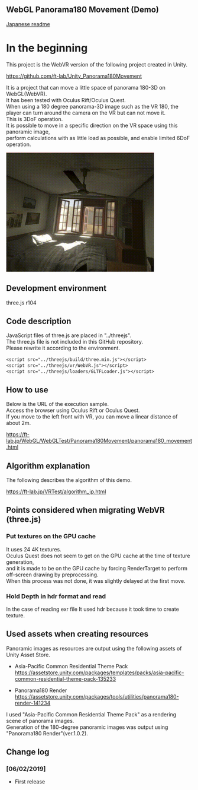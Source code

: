 ## WebGL Panorama180 Movement (Demo)

[Japanese readme](./README_jp.md)

# In the beginning

This project is the WebVR version of the following project created in Unity.    

https://github.com/ft-lab/Unity_Panorama180Movement


It is a project that can move a little space of panorama 180-3D on WebGL(WebVR).    
It has been tested with Oculus Rift/Oculus Quest.    
When using a 180 degree panorama-3D image such as the VR 180, the player can turn around the camera on the VR but can not move it.     
This is 3DoF operation.    
It is possible to move in a specific direction on the VR space using this panoramic image,    
perform calculations with as little load as possible, and enable limited 6DoF operation.     

![img_00](images/unity_panorama180Movement_movie.gif)     

## Development environment

three.js r104    

## Code description

JavaScript files of three.js are placed in "../threejs".    
The three.js file is not included in this GitHub repository.    
Please rewrite it according to the environment.    

    <script src="../threejs/build/three.min.js"></script>
    <script src="../threejs/vr/WebVR.js"></script>
    <script src="../threejs/loaders/GLTFLoader.js"></script>		

## How to use

Below is the URL of the execution sample.    
Access the browser using Oculus Rift or Oculus Quest.    
If you move to the left front with VR, you can move a linear distance of about 2m.    

https://ft-lab.jp/WebGL/WebGLTest/Panorama180Movement/panorama180_movement.html

## Algorithm explanation

The following describes the algorithm of this demo.     

https://ft-lab.jp/VRTest/algorithm_jp.html

## Points considered when migrating WebVR (three.js)

### Put textures on the GPU cache

It uses 24 4K textures.    
Oculus Quest does not seem to get on the GPU cache at the time of texture generation,    
and it is made to be on the GPU cache by forcing RenderTarget to perform off-screen drawing by preprocessing.    
When this process was not done, it was slightly delayed at the first move.    

### Hold Depth in hdr format and read

In the case of reading exr file It used hdr because it took time to create texture.    

## Used assets when creating resources

Panoramic images as resources are output using the following assets of Unity Asset Store.    

- Asia-Pacific Common Residential Theme Pack    
https://assetstore.unity.com/packages/templates/packs/asia-pacific-common-residential-theme-pack-135233

- Panorama180 Render
https://assetstore.unity.com/packages/tools/utilities/panorama180-render-141234

I used "Asia-Pacific Common Residential Theme Pack" as a rendering scene of panorama images.    
Generation of the 180-degree panoramic images was output using "Panorama180 Render"(ver.1.0.2).    

## Change log

### [06/02/2019]

- First release

